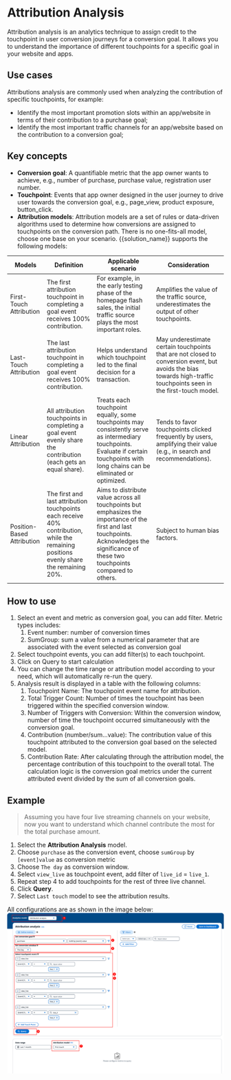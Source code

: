 # Attribution Analysis
Attribution analysis is an analytics technique to assign credit to the touchpoint in user conversion journeys for a conversion goal. It allows you to understand the importance of different touchpoints for a specific goal in your website and apps.

## Use cases
Attributions analysis are commonly used when analyzing the contribution of specific touchpoints, for example:

- Identify the most important promotion slots within an app/website in terms of their contribution to a purchase goal;
- Identify the most important traffic channels for an app/website based on the contribution to a conversion goal;

## Key concepts

- **Conversion goal**: A quantifiable metric that the app owner wants to achieve, e.g., number of purchase, purchase value, registration user number.
- **Touchpoint**: Events that app owner designed in the user journey to drive user towards the conversion goal, e.g., page_view, product exposure, button_click.
- **Attribution models**: Attribution models are a set of rules or data-driven algorithms used to determine how conversions are assigned to touchpoints on the conversion path. There is no one-fits-all model, choose one base on your scenario. {{solution_name}} supports the following models:

| Models | Definition | Applicable scenario | Consideration |
| --- | --- | --- | --- |
| First-Touch Attribution | The first attribution touchpoint in completing a goal event receives 100% contribution. | For example, in the early testing phase of the homepage flash sales, the initial traffic source plays the most important roles. | Amplifies the value of the traffic source, underestimates the output of other touchpoints. |
| Last-Touch Attribution | The last attribution touchpoint in completing a goal event receives 100% contribution. | Helps understand which touchpoint led to the final decision for a transaction. | May underestimate certain touchpoints that are not closed to conversion event, but avoids the bias towards high-traffic touchpoints seen in the first-touch model. |
| Linear Attribution | All attribution touchpoints in completing a goal event evenly share the contribution (each gets an equal share). | Treats each touchpoint equally, some touchpoints may consistently serve as intermediary touchpoints. Evaluate if certain touchpoints with long chains can be eliminated or optimized. | Tends to favor touchpoints clicked frequently by users, amplifying their value (e.g., in search and recommendations). |
| Position-Based Attribution | The first and last attribution touchpoints each receive 40% contribution, while the remaining positions evenly share the remaining 20%. | Aims to distribute value across all touchpoints but emphasizes the importance of the first and last touchpoints. Acknowledges the significance of these two touchpoints compared to others. | Subject to human bias factors. |

## How to use
1. Select an event and metric as conversion goal, you can add filter. Metric types includes:
   1. Event number: number of conversion times
   2. SumGroup: sum a value from a numerical parameter that are associated with the event selected as conversion goal
2. Select touchpoint events, you can add filter(s) to each touchpoint.
3. Click on Query to start calculation
4. You can change the time range or attribution model according to your need, which will automatically re-run the query.
5. Analysis result is displayed in a table with the following columns:
   1. Touchpoint Name: The touchpoint event name for attribution.
   2. Total Trigger Count: Number of times the touchpoint has been triggered within the specified conversion window.
   3. Number of Triggers with Conversion: Within the conversion window, number of time the touchpoint occurred simultaneously with the conversion goal.
   4. Contribution (number/sum...value): The contribution value of this touchpoint attributed to the conversion goal based on the selected model. 
   5. Contribution Rate: After calculating through the attribution model, the percentage contribution of this touchpoint to the overall total. The calculation logic is the conversion goal metrics under the current attributed event divided by the sum of all conversion goals.

## Example

> Assuming you have four live streaming channels on your website, now you want to understand which channel contribute the most for the total purchase amount. 

1. Select the **Attribution Analysis** model.
2. Choose `purchase` as the conversion event, choose `sumGroup` by `[event]value` as conversion metric
3. Choose `The day` as conversion window.
4. Select `view_live` as touchpoint event, add filter of `live_id` = `live_1`.
5. Repeat step 4 to add touchpoints for the rest of three live channel.
6. Click **Query**.
7. Select `Last touch` model to see the attribution results.  

All configurations are as shown in the image below:
![explore-attribution](../../images/analytics/explore/attribution-en.png)

